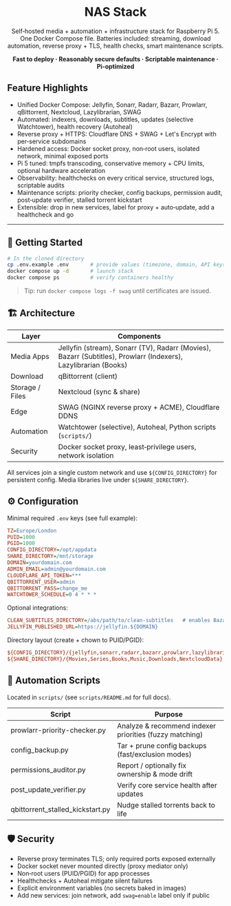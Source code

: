 <div align="center">

# NAS Stack

Self‑hosted media + automation + infrastructure stack for Raspberry Pi 5. One Docker Compose file. Batteries included: streaming, download automation, reverse proxy + TLS, health checks, smart maintenance scripts.

</div>

<p align="center">
<b>Fast to deploy · Reasonably secure defaults · Scriptable maintenance · Pi‑optimized</b>
</p>

## Feature Highlights

- Unified Docker Compose: Jellyfin, Sonarr, Radarr, Bazarr, Prowlarr, qBittorrent, Nextcloud, Lazylibrarian, SWAG
- Automated: indexers, downloads, subtitles, updates (selective Watchtower), health recovery (Autoheal)
- Reverse proxy + HTTPS: Cloudflare DNS + SWAG + Let's Encrypt with per‑service subdomains
- Hardened access: Docker socket proxy, non‑root users, isolated network, minimal exposed ports
- Pi 5 tuned: tmpfs transcoding, conservative memory + CPU limits, optional hardware acceleration
- Observability: healthchecks on every critical service, structured logs, scriptable audits
- Maintenance scripts: priority checker, config backups, permission audit, post‑update verifier, stalled torrent kickstart
- Extensible: drop in new services, label for proxy + auto‑update, add a healthcheck and go

---

## 🚀 Getting Started

```bash
# In the cloned directory
cp .env.example .env       # provide values (timezone, domain, API keys, credentials)
docker compose up -d       # launch stack
docker compose ps          # verify containers healthy
```

> Tip: run `docker compose logs -f swag` until certificates are issued.

## 🏗️ Architecture

| Layer           | Components                                                                                                      |
| --------------- | --------------------------------------------------------------------------------------------------------------- |
| Media Apps      | Jellyfin (stream), Sonarr (TV), Radarr (Movies), Bazarr (Subtitles), Prowlarr (Indexers), Lazylibrarian (Books) |
| Download        | qBittorrent (client)                                                                                            |
| Storage / Files | Nextcloud (sync & share)                                                                                        |
| Edge            | SWAG (NGINX reverse proxy + ACME), Cloudflare DDNS                                                              |
| Automation      | Watchtower (selective), Autoheal, Python scripts (`scripts/`)                                                   |
| Security        | Docker socket proxy, least‑privilege users, network isolation                                                   |

All services join a single custom network and use `${CONFIG_DIRECTORY}` for persistent config. Media libraries live under `${SHARE_DIRECTORY}`.

## ⚙️ Configuration

Minimal required `.env` keys (see full example):

```ini
TZ=Europe/London
PUID=1000
PGID=1000
CONFIG_DIRECTORY=/opt/appdata
SHARE_DIRECTORY=/mnt/storage
DOMAIN=yourdomain.com
ADMIN_EMAIL=admin@yourdomain.com
CLOUDFLARE_API_TOKEN=***
QBITTORRENT_USER=admin
QBITTORRENT_PASS=change_me
WATCHTOWER_SCHEDULE=0 4 * * *
```

Optional integrations:

```ini
CLEAN_SUBTITLES_DIRECTORY=/abs/path/to/clean-subtitles   # enables Bazarr mount
JELLYFIN_PUBLISHED_URL=https://jellyfin.${DOMAIN}
```

Directory layout (create + chown to PUID/PGID):

```ini
${CONFIG_DIRECTORY}/{jellyfin,sonarr,radarr,bazarr,prowlarr,lazylibrarian,qbittorrent,nextcloud,swag}
${SHARE_DIRECTORY}/{Movies,Series,Books,Music,Downloads,NextcloudData}
```

## 🧩 Automation Scripts

Located in `scripts/` (see `scripts/README.md` for full docs).

| Script                           | Purpose                                                 |
| -------------------------------- | ------------------------------------------------------- |
| prowlarr-priority-checker.py     | Analyze & recommend indexer priorities (fuzzy matching) |
| config_backup.py                 | Tar + prune config backups (fast/exclusion modes)       |
| permissions_auditor.py           | Report / optionally fix ownership & mode drift          |
| post_update_verifier.py          | Verify core service health after updates                |
| qbittorrent_stalled_kickstart.py | Nudge stalled torrents back to life                     |

## 🛡️ Security

- Reverse proxy terminates TLS; only required ports exposed externally
- Docker socket never mounted directly (proxy mediator only)
- Non‑root users (PUID/PGID) for app processes
- Healthchecks + Autoheal mitigate silent failures
- Explicit environment variables (no secrets baked in images)
- Add new services: join network, add `swag=enable` label only if public
